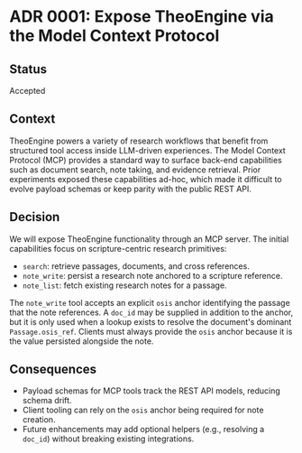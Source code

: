 # ADR 0001: Expose TheoEngine via the Model Context Protocol

## Status
Accepted

## Context
TheoEngine powers a variety of research workflows that benefit from structured tool
access inside LLM-driven experiences. The Model Context Protocol (MCP) provides a
standard way to surface back-end capabilities such as document search, note taking,
and evidence retrieval. Prior experiments exposed these capabilities ad-hoc, which
made it difficult to evolve payload schemas or keep parity with the public REST API.

## Decision
We will expose TheoEngine functionality through an MCP server. The initial
capabilities focus on scripture-centric research primitives:

- `search`: retrieve passages, documents, and cross references.
- `note_write`: persist a research note anchored to a scripture reference.
- `note_list`: fetch existing research notes for a passage.

The `note_write` tool accepts an explicit `osis` anchor identifying the passage that
the note references. A `doc_id` may be supplied in addition to the anchor, but it is
only used when a lookup exists to resolve the document's dominant
`Passage.osis_ref`. Clients must always provide the `osis` anchor because it is the
value persisted alongside the note.

## Consequences
- Payload schemas for MCP tools track the REST API models, reducing schema drift.
- Client tooling can rely on the `osis` anchor being required for note creation.
- Future enhancements may add optional helpers (e.g., resolving a `doc_id`) without
  breaking existing integrations.
